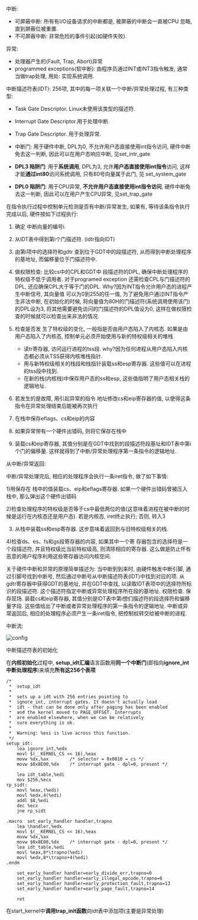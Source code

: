 中断: 

- 可屏蔽中断: 所有有I/O设备请求的中断都是, 被屏蔽的中断会一直被CPU 忽略, 直到屏蔽位被重置.  
- 不可屏蔽中断: 非常危险的事件引起(如硬件失败).  

异常: 
- 处理器产生的(Fault, Trap, Abort)异常 
- programmed exceptions(软中断): 由程序员通过INT或INT3指令触发, 通常当做trap处理, 用处: 实现系统调用.  

中断描述符表(IDT): 256项, 其中的每一项关联一个中断/异常处理过程, 有三种类型: 

- Task Gate Descriptor. Linux未使用该类型的描述符.  
- Interrupt Gate Descriptor.用于处理中断.  
- Trap Gate Descriptor. 用于处理异常.  

- 中断门: 用于硬件中断, DPL为0, 不允许用户态直接使用int指令访问, 硬件中断免去这一判断, 因此可以在用户态响应中断, 见set\_intr\_gate 
- **DPL3 陷阱门**: 用于**系统调用**, DPL为3, 允许**用户态直接使用int指令**访问, 这样才能**通过int80**访问系统调用, 只有80号向量属于此门, 见 set\_system\_gate
- **DPL0 陷阱门**: 用于CPU异常, **不允许用户态直接使用int指令访问**, 硬件中断免去这一判断, 因此可以在用户产生CPU异常, 见set\_trap\_gate 

在指令执行过程中控制单元检测是否有中断/异常发生, 如果有, 等待该条指令执行完成以后, 硬件按如下过程执行: 

1. 确定 中断向量的编号i.  
2. 从IDT表中得到第i个门描述符. (idtr指向IDT) 
3. 由第i项中的选择符和gdtr 查到位于GDT中的段描述符, 从而得到中断处理程序的基地址, 而偏移量位于门描述符中.  
4. 做权限检查: 比较cs中的CPL和GDT中 段描述符的DPL, 确保中断处理程序的特权级不低于调用者. 对于programed exception 还需检查CPL与门描述符的DPL, 还应确保CPL大于等于门的DPL. Why?因为INT指令允许用户态的进程产生中断信号, 其向量值 可以为0到255的任一值, 为了避免用户通过INT指令产生非法中断, 在初始化的时候, 将向量值为80H的门描述符(系统调用使用该门)的DPL设为3,  将其他需要避免访问的门描述符的DPL值设为0, 这样在做权限检查的时候就可以检查出来非法的情况. 
5. 检查是否发 生了特权级的变化, 一般指是否由用户态陷入了内核态. 如果是由用户态陷入了内核态, 控制单元必须开始使用与新的特权级相关的堆栈
    - 读tr寄存器, 访问运行进程的tss段. why?因为任何进程从用户态陷入内核态都必须从TSS获得内核堆栈指针. 
    - 用与新特权级相关的栈段和栈指针装载ss和esp寄存器. 这些值可以在进程的tss段中找到. 
    - 在新的栈(内核栈)中保存用户态的ss和esp, 这些值指明了用户态相关栈的逻辑地址.  

6. 若发生的是故障, 用引起异常的指令 地址修改cs和eip寄存器的值, 以使得这条指令在异常处理结束后能被再次执行 
7. 在栈中保存eflags、cs和eip的内容 
8. 如果异常带有一个硬件出错码, 则将它保存在栈中 
9. 装载cs和eip寄存器, 其值分别是在GDT中找到的段描述符段基址和IDT表中第i 个门的偏移量. 这样就得到了中断/异常处理程序第一条指令的逻辑地址.  

从中断/异常返回: 

中断/异常处理完后, 相应的处理程序会执行一条iret指令, 做了如下事情:

1)用保存在 栈中的值装载cs、eip和eflags寄存器. 如果一个硬件出错码曾被压入栈中, 那么弹出这个硬件出错码

2)检查处理程序的特权级是否等于cs中最低两位的值(这意味着进程在被中断的时候是运行在内核态还是用户态). 若是内核态, iret终止执行; 否则, 转入3

3) 从栈中装载ss和esp寄存器. 这步意味着返回到与旧特权级相关的栈. 

4)检查ds、es、fs和gs段寄存器的内容, 如果其中一个寄 存器包含的选择符是一个段描述符, 并且特权级比当前特权级高, 则清除相应的寄存器. 这么做是防止怀有恶意的用户程序利用这些寄存器访问内核空间. 

关于硬件中断和异常的原理简单描述为: 当中断到到来时, 由硬件触发中断引脚, 通过引脚号找到中断号, 然后通过中断号从中断描述符表(IDT)中找到对应的项. 从gdtr寄存器中获得GDT的基地址, 并在GDT中查找, 以读取IDT表项中的选择符所标识的段描述符. 这个描述符指定中断或异常处理程序所在段的基地址. 权限检查. 保存现场. 装载cs和eip寄存器, 其值分别是IDT表中第i想们描述符的段选择符和偏移量字段. 这些值给出了中断或者异常处理程序的第一条指令的逻辑地址. 中断或异常返回后, 相应的处理程序必须产生一条iret指令, 把控制权转交给被中断的进程. 

中断流: 

![config](./images/1.gif)

中断描述符表的初始化

在**内核初始化**过程中, **setup\_idt汇编**语言函数用**同一个中断门**(即指向**ignore\_int中断处理程序**)来填充**所有这256个表项**

```assembly
/*
 *  setup_idt
 *
 *  sets up a idt with 256 entries pointing to
 *  ignore_int, interrupt gates. It doesn't actually load
 *  idt - that can be done only after paging has been enabled
 *  and the kernel moved to PAGE_OFFSET. Interrupts
 *  are enabled elsewhere, when we can be relatively
 *  sure everything is ok.
 *
 *  Warning: %esi is live across this function.
 */
setup_idt:
	lea ignore_int,%edx
	movl $(__KERNEL_CS << 16),%eax
	movw %dx,%ax		/* selector = 0x0010 = cs */
	movw $0x8E00,%dx	/* interrupt gate - dpl=0, present */
 
	lea idt_table,%edi
	mov $256,%ecx
rp_sidt:
	movl %eax,(%edi)
	movl %edx,4(%edi)
	addl $8,%edi
	dec %ecx
	jne rp_sidt
 
.macro	set_early_handler handler,trapno
	lea \handler,%edx
	movl $(__KERNEL_CS << 16),%eax
	movw %dx,%ax
	movw $0x8E00,%dx	/* interrupt gate - dpl=0, present */
	lea idt_table,%edi
	movl %eax,8*\trapno(%edi)
	movl %edx,8*\trapno+4(%edi)
.endm
 
	set_early_handler handler=early_divide_err,trapno=0
	set_early_handler handler=early_illegal_opcode,trapno=6
	set_early_handler handler=early_protection_fault,trapno=13
	set_early_handler handler=early_page_fault,trapno=14
 
	ret
```

在start\_kernel中**调用trap\_init函数**向idt表中添加项(主要是异常处理)